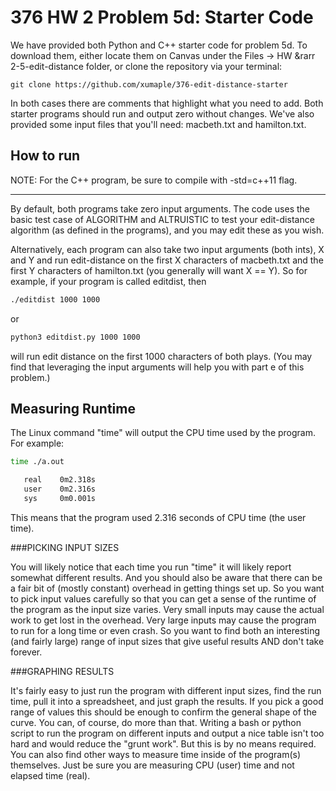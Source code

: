 # 376 HW 2 Problem 5d: Starter Code
We have provided both Python and C++ starter code for problem 5d. To download them, either locate them on Canvas under the Files &rarr; HW &rarr 2-5-edit-distance folder, or clone the repository via your terminal: 

`git clone https://github.com/xumaple/376-edit-distance-starter`

In both cases there are comments that highlight what you need to add.  Both starter programs should run and output zero without changes. We've also provided some input files that you'll need: macbeth.txt and hamilton.txt.

## How to run

NOTE: For the C++ program, be sure to compile with -std=c++11 flag.

---

By default, both programs take zero input arguments. The code uses the basic test case of ALGORITHM and ALTRUISTIC to test your edit-distance algorithm (as defined in the programs), and you may edit these as you wish. 

Alternatively, each program can also take two input arguments (both ints), X and Y and run edit-distance on the first X characters of macbeth.txt and the first Y characters of hamilton.txt (you generally will want X == Y).  So for example, if your program is called editdist, then 

```bash
./editdist 1000 1000
```

or

```bash
python3 editdist.py 1000 1000
```


will run edit distance on the first 1000 characters of both plays. (You may find that leveraging the input arguments will help you with part e of this problem.)

## Measuring Runtime

The Linux command "time" will output the CPU time used by the program.  For example:

```bash
time ./a.out

   real    0m2.318s
   user    0m2.316s
   sys     0m0.001s
```

This means that the program used 2.316 seconds of CPU time (the user time).

###PICKING INPUT SIZES

You will likely notice that each time you run "time" it will likely report somewhat different results.  And you should also be aware that there can be a fair bit of (mostly constant) overhead in getting things set up.  So you want to pick input values carefully so that you can get a sense of the runtime of the program as the input size varies.  Very small inputs may cause the actual work to get lost in the overhead.  Very large inputs may cause the program to run for a long time or even crash.  So you want to find both an interesting (and fairly large) range of input sizes that give useful results AND don't take forever.

###GRAPHING RESULTS

It's fairly easy to just run the program with different input sizes, find the run time, pull it into a spreadsheet, and just graph the results.  If you pick a good range of values this should be enough to confirm the general shape of the curve.  You can, of course, do more than that.  Writing a bash or python script to run the program on different inputs and output a nice table isn't too hard and would reduce the "grunt work".  But this is by no means required.  You can also find other ways to measure time inside of the program(s) themselves.  Just be sure you are measuring CPU (user) time and not elapsed time (real).  
